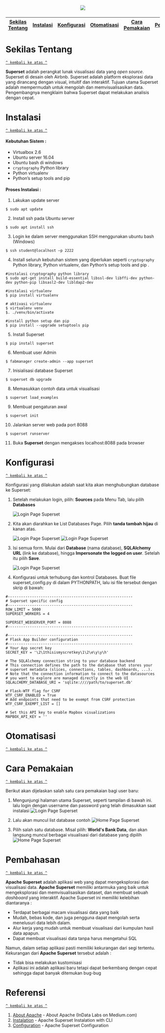
<h5 align="center"><img src="https://cloud.githubusercontent.com/assets/130878/20946612/49a8a25c-bbc0-11e6-8314-10bef902af51.png"></h5>

[Sekilas Tentang](#sekilas-tentang) | [Instalasi](#instalasi) | [Konfigurasi](#konfigurasi) | [Otomatisasi](#otomatisasi) | [Cara Pemakaian](#cara-pemakaian) | [Pembahasan](#pembahasan) | [Referensi](#referensi)
:---:|:---:|:---:|:---:|:---:|:---:|:---:

# Sekilas Tentang
[`^ kembali ke atas ^`](#)

**Superset** adalah perangkat lunak visualisasi data yang *open source*. Superset di desain oleh Airbnb. Superset adalah platform eksplorasi data yang dirancang dengan visual, intuitif dan interaktif. Tujuan utama Superset adalah mempermudah untuk mengolah dan memvisualisasikan data. Pengembangnya mengklaim bahwa Superset dapat melakukan analisis dengan cepat. 

# Instalasi
[`^ kembali ke atas ^`](#)

#### Kebutuhan Sistem :
- Virtualbox 2.6
- Ubuntu server 16.04
- Ubuntu bash di windows
- `cryptography` Python library
- Python virtualenv
- Python’s setup tools and pip

#### Proses Instalasi :
1. Lakukan update server
```
$ sudo apt update
```

2. Install ssh pada Ubuntu server
```
$ sudo apt install ssh
```

3. Login ke dalam server menggunakan SSH menggunakan ubuntu bash (Windows)
```
$ ssh student@localhost –p 2222
```

4. Install seluruh kebutuhan sistem yang diperlukan seperti `cryptography` Python library, Python virtualenv, dan Python’s setup tools and pip . 
```
#instalasi cryptography python library
$ sudo apt-get install build-essential libssl-dev libffi-dev python-dev python-pip libsasl2-dev libldap2-dev

#instalasi virtualenv
$ pip install virtualenv

# aktivasi virtualenv
$ virtualenv venv
$. ./venv/bin/activate

#install python setup dan pip
$ pip install --upgrade setuptools pip
```

5. Install Superset
```
$ pip install superset
```

6. Membuat user Admin
```
$ fabmanager create-admin --app superset
```

7. Inisialisasi database Superset
```
$ superset db upgrade
```

8. Memasukkan contoh data untuk visualisasi
```
$ superset load_examples
```

9. Membuat pengaturan awal
```
$ superset init
```

10. Jalankan server web pada port 8088
```
$ superset runserver
```
11. Buka **Superset** dengan mengakses localhost:8088 pada browser


# Konfigurasi

[`^ kembali ke atas ^`](#)

Konfigurasi yang dilakukan adalah saat kita akan menghubungkan database ke Superset: 

1. Setelah melakukan login, pilih: **Sources** pada Menu Tab, lalu pilih **Databases**
     
     ![Login Page Superset](https://github.com/hafidz1997/KOMDAT/blob/master/3.0.PNG)

2. Kita akan diarahkan ke List Databases Page. Pilih **tanda tambah hijau** di kanan atas. 
     
     ![Login Page Superset](https://github.com/hafidz1997/KOMDAT/blob/master/3.PNG)
     ![Login Page Superset](https://github.com/hafidz1997/KOMDAT/blob/master/3.1.PNG)

3. Isi semua form. Mulai dari **Database** (nama database), **SQLAlchemy URL** (link ke database), hingga **Impersonate the logged on user**. Setelah itu pilih **Save**.
     
     ![Login Page Superset](https://github.com/hafidz1997/KOMDAT/blob/master/4.png)
     
4. Konfigurasi untuk terhubung dan kontrol Databases. Buat file superset_config.py di dalam PYTHONPATH, lalu isi file tersebut dengan skrip di bawah:
```
#---------------------------------------------------------
# Superset specific config
#---------------------------------------------------------
ROW_LIMIT = 5000
SUPERSET_WORKERS = 4

SUPERSET_WEBSERVER_PORT = 8088
#---------------------------------------------------------

#---------------------------------------------------------
# Flask App Builder configuration
#---------------------------------------------------------
# Your App secret key
SECRET_KEY = '\2\1thisismyscretkey\1\2\e\y\y\h'

# The SQLAlchemy connection string to your database backend
# This connection defines the path to the database that stores your
# superset metadata (slices, connections, tables, dashboards, ...).
# Note that the connection information to connect to the datasources
# you want to explore are managed directly in the web UI
SQLALCHEMY_DATABASE_URI = 'sqlite:////path/to/superset.db'

# Flask-WTF flag for CSRF
WTF_CSRF_ENABLED = True
# Add endpoints that need to be exempt from CSRF protection
WTF_CSRF_EXEMPT_LIST = []

# Set this API key to enable Mapbox visualizations
MAPBOX_API_KEY = ''
```

# Otomatisasi
[`^ kembali ke atas ^`](#)

# Cara Pemakaian
[`^ kembali ke atas ^`](#)

Berikut akan dijelaskan salah satu cara pemakaian bagi user baru:

1. Mengunjungi halaman utama Superset, seperti tampilan di bawah ini. lalu login dengan username dan password yang telah dimasukkan saat instalasi
![Login Page Superset](https://github.com/hafidz1997/KOMDAT/blob/master/1.PNG)

2. Lalu akan muncul list database contoh
![Home Page Superset](https://github.com/hafidz1997/KOMDAT/blob/master/2.PNG)

3. Pilih salah satu database. Misal pilih: **World's Bank Data**, dan akan langsung muncul berbagai visualisasi dari database yang dipilih
![Home Page Superset](https://github.com/hafidz1997/KOMDAT/blob/master/5.png)

# Pembahasan
[`^ kembali ke atas ^`](#)

**Apache Superset** adalah aplikasi web yang dapat mengeksplorasi dan visualisasi data. **Apache Superset** memiliki antarmuka yang baik untuk mengeksplorasi dan memvisualisasikan dataset, dan membuat sebuah *dashboard* yang interaktif. Apache Superset ini memiliki kelebihan diantaranya :
- Terdapat berbagai macam visualisasi data yang baik
- Mudah, bebas kode, dan juga pengguna dapat mengolah serta menelusuri data lebih dalam. 
- Alur kerja yang mudah untuk membuat visualisasi dari kumpulan hasil data apapun.
- Dapat membuat visualisasi data tanpa harus mengetahui SQL


Namun, dalam setiap aplikasi pasti memiliki kekurangan dari segi tertentu. Kekurangan dari **Apache Superset** tersebut adalah :
- Tidak bisa melakukan kustomisasi
- Aplikasi ini adalah aplikasi baru tetapi dapat berkembang dengan cepat sehingga dapat banyak ditemukan bug-bug 





# Referensi
[`^ kembali ke atas ^`](#)

1. [About Apache](https://medium.com/@InDataLabs/superset-benefits-and-limitations-of-the-open-source-data-visualization-tool-by-airbnb-8dc8ac81efa9) - About Apache (InData Labs on Medium.com)
2. [Instalation](https://github.com/apache/incubator-superset) - Apache Superset Instalation with CLI
3. [Configuration](https://superset.apache.org) - Apache Superset Configuration

